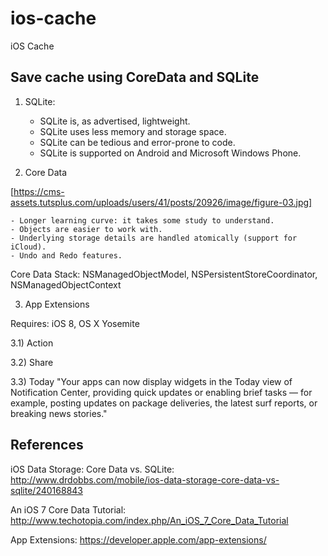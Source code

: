 # ios-cache
iOS Cache

## Save cache using CoreData and SQLite

1) SQLite:

	- SQLite is, as advertised, lightweight.
	- SQLite uses less memory and storage space.
	- SQLite can be tedious and error-prone to code.
	- SQLite is supported on Android and Microsoft Windows Phone.

2) Core Data

[https://cms-assets.tutsplus.com/uploads/users/41/posts/20926/image/figure-03.jpg]

	- Longer learning curve: it takes some study to understand.
	- Objects are easier to work with.
	- Underlying storage details are handled atomically (support for iCloud).
	- Undo and Redo features.

Core Data Stack: NSManagedObjectModel, NSPersistentStoreCoordinator, NSManagedObjectContext

3) App Extensions

Requires: iOS 8, OS X Yosemite

3.1) Action

3.2) Share

3.3) Today
"Your apps can now display widgets in the Today view of Notification Center, providing quick updates or enabling brief tasks — for example, posting updates on package deliveries, the latest surf reports, or breaking news stories."


## References

iOS Data Storage: Core Data vs. SQLite: http://www.drdobbs.com/mobile/ios-data-storage-core-data-vs-sqlite/240168843	

An iOS 7 Core Data Tutorial: http://www.techotopia.com/index.php/An_iOS_7_Core_Data_Tutorial

App Extensions: https://developer.apple.com/app-extensions/